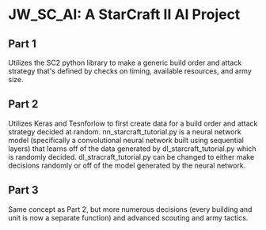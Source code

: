 # JW_SC_AI: A StarCraft II AI Project

## Part 1

Utilizes the SC2 python library to make a generic build order and attack strategy that's defined by checks on timing, available resources, and army size.

## Part 2

Utilizes Keras and Tesnforlow to first create data for a build order and attack strategy decided at random.  nn_starcraft_tutorial.py is a neural network model (specifically a convolutional neural network built using sequential layers) that learns off of the data generated by dl_starcraft_tutorial.py which is randomly decided.  dl_stracraft_tutorial.py can be changed to either make decisions randomly or off of the model generated by the neural network.

## Part 3

Same concept as Part 2, but more numerous decisions (every building and unit is now a separate function) and advanced scouting and army tactics.

